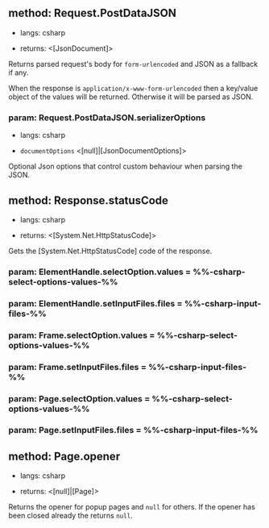 ## method: Request.PostDataJSON
* langs: csharp
- returns: <[JsonDocument]>

Returns parsed request's body for `form-urlencoded` and JSON as a fallback if any.

When the response is `application/x-www-form-urlencoded` then a key/value object of the values will be returned.
Otherwise it will be parsed as JSON.

### param: Request.PostDataJSON.serializerOptions
* langs: csharp
- `documentOptions` <[null]|[JsonDocumentOptions]>

Optional Json options that control custom behaviour when parsing the JSON.

## method: Response.statusCode
* langs: csharp
- returns: <[System.Net.HttpStatusCode]>

Gets the [System.Net.HttpStatusCode] code of the response.

### param: ElementHandle.selectOption.values = %%-csharp-select-options-values-%%
### param: ElementHandle.setInputFiles.files = %%-csharp-input-files-%%

### param: Frame.selectOption.values = %%-csharp-select-options-values-%%
### param: Frame.setInputFiles.files = %%-csharp-input-files-%%

### param: Page.selectOption.values = %%-csharp-select-options-values-%%
### param: Page.setInputFiles.files = %%-csharp-input-files-%%

## method: Page.opener
* langs: csharp
- returns: <[null]|[Page]>

Returns the opener for popup pages and `null` for others. If the opener has been closed already the returns `null`.
